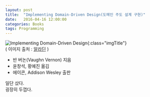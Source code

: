 ```yaml
---
layout: post
title:  "Implementing Domain-Driven Design(도메인 주도 설계 구현)"
date:   2016-04-16 12:00:00 
categories: Books
tags: Programming 
---
```


![Implementing Domain-Driven Design](http://image.aladin.co.kr/product/8025/4/cover/8960778427_1.jpg){:class="imgTitle"}  
( 이미지 출처 : [알라딘](http://www.aladin.co.kr/shop/wproduct.aspx?ItemId=80250410) )  

 * 반 버논(Vaughn Vernon) 지음
 * 윤창석, 황예진 옮김
 * 에이콘, Addison Wesley 출판

일단 샀다.  
굉장히 두껍다.  

<!--more-->
